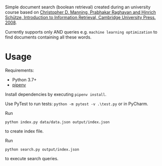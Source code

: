 Simple document search (boolean retrieval) created during an university course based on [Christopher D. Manning, Prabhakar Raghavan and Hinrich Schütze, Introduction to Information Retrieval, Cambridge University Press. 2008](https://nlp.stanford.edu/IR-book/).

Currently supports only AND queries e.g. `machine learning optimization` to find documents containing all these words.

# Usage

Requirements:

- Python 3.7+
- [pipenv](https://pipenv.readthedocs.io/en/latest/)

Install dependencies by executing `pipenv install`.

Use PyTest to run tests: `python -m pytest -v .\test.py` or in PyCharm.

Run

```
python index.py data/data.json output/index.json
```

to create index file.

Run

```
python search.py output/index.json
```

to execute search queries.
